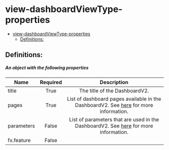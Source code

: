 <a name="view-dashboardviewtype-properties"></a>
# view-dashboardViewType-properties
* [view-dashboardViewType-properties](#view-dashboardviewtype-properties)
    * [Definitions:](#view-dashboardviewtype-properties-definitions)

<a name="view-dashboardviewtype-properties-definitions"></a>
## Definitions:
<a name="view-dashboardviewtype-properties-definitions-an-object-with-the-following-properties"></a>
##### An object with the following properties
| Name | Required | Description
| ---|:--:|:--:|
|title|True|The title of the DashboardV2.
|pages|True|List of dashboard pages available in the DashboardV2. See [here](dx-view-dashboardViewType-pages.md) for more information.
|parameters|False|List of parameters that are used in the DashboardV2. See [here](dx-view-dashboardViewType-parameters.md) for more information.
|fx.feature|False|
